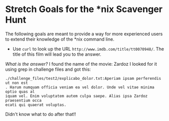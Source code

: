 # Stretch Goals for the *nix Scavenger Hunt

The following goals are meant to provide a way for more experienced users to
extend their knowledge of the *nix command line.

* Use `curl` to look up the URL `http://www.imdb.com/title/tt0070948/`. The title of this film will lead you to the answer. 

*What is the answer?*
I found the name of the movie: Zardoz
I looked for it using grep in challenge files and got this:

```
./challenge_files/test2/explicabo_dolor.txt:Aperiam ipsam perferendis ut non est
. Harum numquam officia veniam ea vel dolor. Unde vel vitae minima optio quas al
iquam vel. Enim voluptatem autem culpa saepe. Alias ipsa Zardoz praesentium occa
ecati qui quaerat voluptas.   
```

Didn't know what to do after that!!